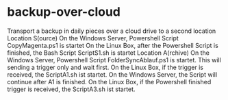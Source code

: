 # backup-over-cloud
Transport a backup in daily pieces over a cloud drive to a second location
Location S(ource)
On the Windows Server, Powershell Script CopyMagenta.ps1 is startet
On the Linux Box, after the Powershell Script is finished, the Bash Script ScriptS1.sh is startet 
Location A(rchive)
On the Windows Server, Powershell Script FolderSyncAblauf.ps1 is startet. This will sending a trigger only and wait first.
On the Linux Box, if the trigger is received, the ScriptA1.sh ist startet. 
On the Windows Server, the Script will continue after A1 is finished.
On the Linux Box, if the Powershell finished trigger is received, the ScriptA3.sh ist startet.
